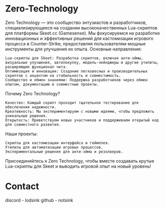 # Zero-Technology

Zero Technology — это сообщество энтузиастов и разработчиков, специализирующееся на создании высококачественных Lua-скриптов для платформы Skeet.cc (Gamesense). Мы фокусируемся на разработке инновационных и эффективных решений для кастомизации игрового процесса в Counter-Strike, предоставляя пользователям мощные инструменты для улучшения их опыта.
Основные направления:

    Lua-скрипты для Skeet: Разработка скриптов, включая анти-эймы, визуальные улучшения, автопокупку, модель-чейнджеры и другие утилиты, расширяющие функционал чита.
    Оптимизация и инновации: Создание легковесных и производительных скриптов с акцентом на стабильность и совместимость.
    Сообщество и обмен знаниями: Поддержка разработчиков через обмен опытом, документацию и совместные проекты.

Почему Zero Technology?

    Качество: Каждый скрипт проходит тщательное тестирование для обеспечения надежности.
    Креативность: Мы экспериментируем с новыми идеями, чтобы предложить уникальные решения.
    Открытость: Приветствуем новых участников и поддерживаем открытый код для совместного развития.

Наши проекты:

    Скрипты для кастомизации интерфейса и геймплея.
    Утилиты для автоматизации игровых процессов.
    Экспериментальные решения для анти-эйма и резолверов.

Присоединяйтесь к Zero Technology, чтобы вместе создавать крутые Lua-скрипты для Skeet и выводить игровой опыт на новый уровень!

# Contact 

discord - lodsink
github - notsink
